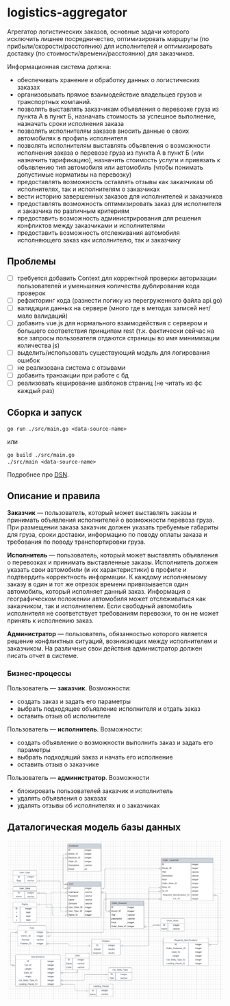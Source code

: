 # logistics-aggregator

Агрегатор логистических заказов, основные задачи которого исключить лишнее посредничество, оптимизировать маршруты 
(по прибыли/скорости/расстоянию) для исполнителей и оптимизировать доставку (по стоимости/времени/расстоянию) 
для заказчиков.

Информационная система должна:
- обеспечивать хранение и обработку данных о логистических заказах
- организовывать прямое взаимодействие владельцев грузов и транспортных компаний.
- позволять выставлять заказчикам объявления о перевозке груза из пункта А в пункт Б, назначать стоимость за успешное 
выполнение, назначать сроки исполнения заказа
- позволять исполнителям заказов вносить данные о своих автомобилях в профиль исполнителя
- позволять исполнителям выставлять объявления о возможности исполнения заказа о перевозе груза из пункта А в пункт Б 
(или назначить тарификацию), назначить стоимость услуги и привязать к объявлению тип автомобиля или автомобиль 
(чтобы понимать допустимые нормативы на перевозку)
- предоставлять возможность оставлять отзывы как заказчикам об исполнителях, так и исполнителям о заказчиках
- вести историю завершенных заказов для исполнителей и заказчиков
- предоставлять возможность оптимизировать заказ для исполнителя и заказчика по различным критериям
- предоставить возможность администрирования для решения конфликтов между заказчиками и исполнителями
- предоставить возможность отслеживания автомобиля исполняющего заказ как исполнителю, так и заказчику

## Проблемы
- [ ] требуется добавить Context для корректной проверки авторизации пользователей и уменьшения количества дублирования кода проверок
- [ ] рефакторинг кода (разнести логику из перегруженного файла api.go)
- [ ] валидации данных на сервере (много где в методах записей нет/мало валидаций)
- [ ] добавить vue.js для нормального взаимодействия с сервером и большего соответствия принципам rest (т.к. фактически сейчас на все запросы пользователя отдаются страницы во имя минимизации количества js)
- [ ] выделить/использовать существующий модуль для логирования ошибок
- [ ] не реализована система с отзывами
- [ ] добавить транзакции при работе с бд
- [ ] реализовать кеширование шаблонов страниц (не читать из фс каждый раз)
## Сборка и запуск

```shell
go run ./src/main.go <data-source-name>
```
или
```shell
go build ./src/main.go
./src/main <data-source-name>
```

Подробнее про [DSN](https://pear.php.net/manual/en/package.database.db.intro-dsn.php).
## Описание и правила
**Заказчик** — пользователь, который может выставлять заказы и принимать объявления исполнителей о возможности перевоза 
груза. При размещении заказа заказчик должен указать требуемые габариты для груза, сроки доставки, информацию по 
поводу оплаты заказа и требования по поводу транспортировки груза.

**Исполнитель** — пользователь, который может выставлять объявления о перевозках и принимать выставленные заказы. 
Исполнитель должен указать свои автомобили (и их характеристики) в профиле и подтвердить корректность информации.
К каждому исполняемому заказу в один и тот же отрезок времени привязывается один автомобиль, который исполняет данный 
заказ. Информация о географическом положении автомобиля может отслеживаться как заказчиком, так и исполнителем.
Если свободный автомобиль исполнителя не соответствует требованиям перевозки, то он не может принять к исполнению заказ.

**Администратор** — пользователь, обязанностью которого является решение конфликтных ситуаций, возникающих между 
исполнителем и заказчиком. На различные свои действия администратор должен писать отчет в системе.

### Бизнес-процессы
Пользователь — **заказчик**. Возможности:
- создать заказ и задать его параметры
- выбрать подходящее объявление исполнителя и отдать заказ
- оставить отзыв об исполнителе

Пользователь — **исполнитель**. Возможности:
- создать объявление о возможности выполнить заказ и задать его параметры
- выбрать подходящий заказ и начать его исполнение
- оставить отзыв о заказчике

Пользователь — **администратор**. Возможности
- блокировать пользователей заказчик и исполнитель
- удалять объявления о заказах
- удалять отзывы об исполнителях и о заказчиках

## Даталогическая модель базы данных
![img.png](docs/datalogic-diagram.png)